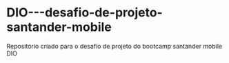 # DIO---desafio-de-projeto-santander-mobile
Repositório criado para o desafio de projeto do bootcamp santander mobile DIO
